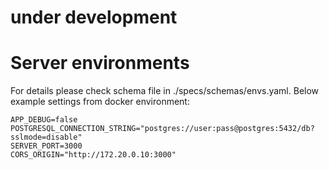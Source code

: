 # under development
# Server environments
For details please check schema file in ./specs/schemas/envs.yaml.
Below example settings from docker environment:
```
APP_DEBUG=false
POSTGRESQL_CONNECTION_STRING="postgres://user:pass@postgres:5432/db?sslmode=disable"
SERVER_PORT=3000
CORS_ORIGIN="http://172.20.0.10:3000"
```
